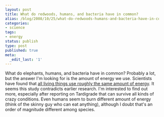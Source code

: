 ```yaml
---
layout: post
title: What do redwoods, humans, and bacteria have in common?
alias: /blog/2008/10/25/what-do-redwoods-humans-and-bacteria-have-in-common/
categories:
- science
tags:
- energy
status: publish
type: post
published: true
meta:
  _edit_last: '1'
---
```

What do elephants, humans, and bacteria have in common? Probably a lot, but the answer I'm looking for is the amount of energy we use. Scientists have found that <a title="Wired article" href="https://blog.wired.com/wiredscience/2008/10/scientists-comp.html" target="_blank">all living things use roughly the same amount of energy</a>. It seems this study contradicts earlier research. I'm interested to find out more, especially after reporting on Tardigrade that can survive all kinds of crazy conditions. Even humans seem to burn different amount of energy (think of the skinny guy who can eat anything), although I doubt that's an order of magnitude different among species.
